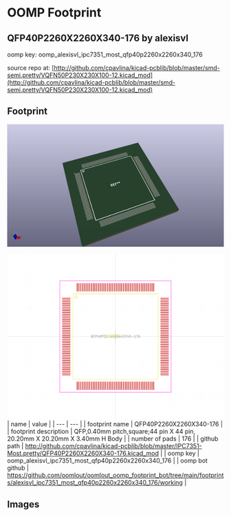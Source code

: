 # OOMP Footprint  
## QFP40P2260X2260X340-176  by alexisvl  
  
oomp key: oomp_alexisvl_ipc7351_most_qfp40p2260x2260x340_176  
  
source repo at: [http://github.com/cpavlina/kicad-pcblib/blob/master/smd-semi.pretty/VQFN50P230X230X100-12.kicad_mod](http://github.com/cpavlina/kicad-pcblib/blob/master/smd-semi.pretty/VQFN50P230X230X100-12.kicad_mod)  
## Footprint  
  
[![working_kicad_pcb_3d.png](working_kicad_pcb_3d_600.png)](working_kicad_pcb_3d.png)  
  
[![working.png](working_600.png)](working.png)  
| name | value | 
| --- | --- | 
| footprint name | QFP40P2260X2260X340-176 | 
| footprint description | QFP,0.40mm pitch,square;44 pin X 44 pin, 20.20mm X 20.20mm X 3.40mm H Body | 
| number of pads | 176 | 
| github path | http://github.com/cpavlina/kicad-pcblib/blob/master/IPC7351-Most.pretty/QFP40P2260X2260X340-176.kicad_mod | 
| oomp key | oomp_alexisvl_ipc7351_most_qfp40p2260x2260x340_176 | 
| oomp bot github | https://github.com/oomlout/oomlout_oomp_footprint_bot/tree/main/footprints/alexisvl_ipc7351_most_qfp40p2260x2260x340_176/working | 
## Images  
